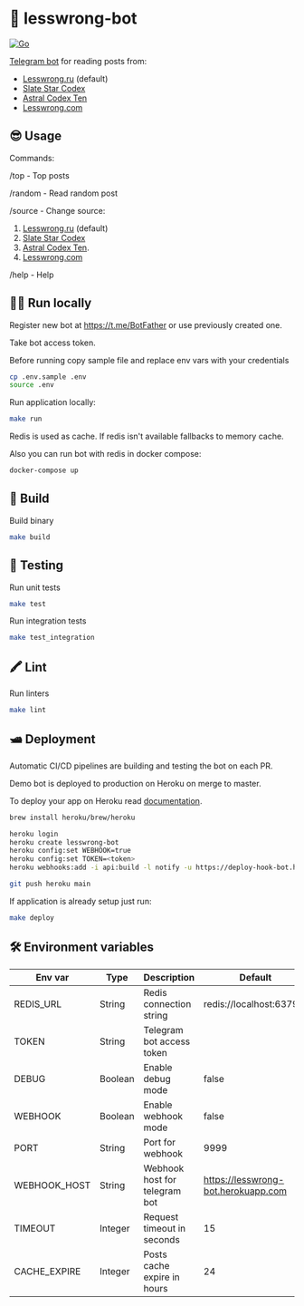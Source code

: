 # 🤖 lesswrong-bot

[![Go](https://github.com/ndrewnee/lesswrong-bot/actions/workflows/go.yml/badge.svg?branch=main)](https://github.com/ndrewnee/lesswrong-bot/actions/workflows/go.yml)

[Telegram bot](https://t.me/lesswrong_bot) for reading posts from:

- [Lesswrong.ru](https://lesswrong.ru) (default)
- [Slate Star Codex](https://slatestarcodex.com)
- [Astral Codex Ten](https://astralcodexten.substack.com)
- [Lesswrong.com](https://lesswrong.com)

## 😎 Usage

Commands:

/top - Top posts

/random - Read random post

/source - Change source:

  1. [Lesswrong.ru](https://lesswrong.ru) (default)
  2. [Slate Star Codex](https://slatestarcodex.com)
  3. [Astral Codex Ten](https://astralcodexten.substack.com).
  4. [Lesswrong.com](https://lesswrong.com)

/help - Help

## 🧑‍💻 Run locally

Register new bot at https://t.me/BotFather or use previously created one.

Take bot access token.

Before running copy sample file and replace env vars with your credentials

```sh
cp .env.sample .env
source .env
```

Run application locally:

```sh
make run
```

Redis is used as cache. If redis isn't available fallbacks to memory cache.

Also you can run bot with redis in docker compose:

```sh
docker-compose up
```

## 👷 Build

Build binary

```sh
make build
```

## 🧪 Testing

Run unit tests

```sh
make test
```

Run integration tests

```sh
make test_integration
```

## 🖍 Lint

Run linters

```sh
make lint
```

## 🛥 Deployment

Automatic CI/CD pipelines are building and testing the bot on each PR.

Demo bot is deployed to production on Heroku on merge to master.

To deploy your app on Heroku read [documentation](https://devcenter.heroku.com/articles/getting-started-with-go?singlepage=true).

```sh
brew install heroku/brew/heroku

heroku login
heroku create lesswrong-bot
heroku config:set WEBHOOK=true
heroku config:set TOKEN=<token>
heroku webhooks:add -i api:build -l notify -u https://deploy-hook-bot.herokuapp.com/hooks # To add deploy hook

git push heroku main
```

If application is already setup just run:

```sh
make deploy
```

## 🛠 Environment variables

| Env var      | Type    | Description                   | Default                             |
| ------------ | ------- | ----------------------------- | ----------------------------------- |
| REDIS_URL    | String  | Redis connection string       | redis://localhost:6379/1            |
| TOKEN        | String  | Telegram bot access token     |                                     |
| DEBUG        | Boolean | Enable debug mode             | false                               |
| WEBHOOK      | Boolean | Enable webhook mode           | false                               |
| PORT         | String  | Port for webhook              | 9999                                |
| WEBHOOK_HOST | String  | Webhook host for telegram bot | https://lesswrong-bot.herokuapp.com |
| TIMEOUT      | Integer | Request timeout in seconds    | 15                                  |
| CACHE_EXPIRE | Integer | Posts cache expire in hours   | 24                                  |
